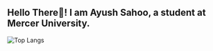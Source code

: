 ## Hello There👋! I am Ayush Sahoo, a student at Mercer University.
![Top Langs](https://github-readme-stats.vercel.app/api/top-langs/?username=bnfrsmusic&theme=tokyonight)
<!--
**bnfrsMusic/bnfrsmusic** is a ✨ _special_ ✨ repository because its `README.md` (this file) appears on your GitHub profile.

Here are some ideas to get you started:

- 🔭 I’m currently working on ...
- 🌱 I’m currently learning ...
- 👯 I’m looking to collaborate on ...
- 🤔 I’m looking for help with ...
- 💬 Ask me about ...
- 📫 How to reach me: ...
- 😄 Pronouns: ...
- ⚡ Fun fact: ...
-->
